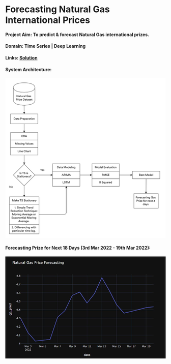 # Forecasting Natural Gas International Prices

#### Project Aim: To predict & forecast Natural Gas international prizes.

#### Domain: Time Series | Deep Learning

#### Links: [Solution](https://www.kaggle.com/code/mykeysid10/natural-gas-price-prediction-using-time-series)

#### System Architecture:

![System Architecture](https://raw.githubusercontent.com/mykeysid10/Forecasting-Natural-Gas-International-Prices/main/System%20Architecture.png)

#### Forecasting Prize for Next 18 Days (3rd Mar 2022 - 19th Mar 2022):

![](https://raw.githubusercontent.com/mykeysid10/Forecasting-Natural-Gas-International-Prices/main/Forecasting.JPG)
